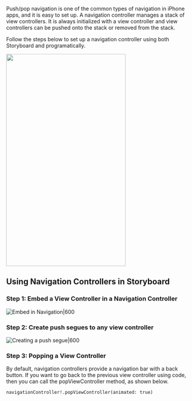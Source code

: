 Push/pop navigation is one of the common types of navigation in iPhone apps, and it is easy to set up. A navigation controller manages a stack of view controllers. It is always initialized with a view controller and view controllers can be pushed onto the stack or removed from the stack.

Follow the steps below to set up a navigation controller using both Storyboard and programatically.

<img src="http://i.imgur.com/JBrxKdh.gif" height="568" width="320" />

## Using Navigation Controllers in Storyboard

### Step 1: Embed a View Controller in a Navigation Controller

![Embed in Navigation|600](http://i.imgur.com/PTRpAFf.gif)

### Step 2: Create push segues to any view controller

![Creating a push segue|600](http://i.imgur.com/tbMhxpi.gif)

### Step 3: Popping a View Controller

By default, navigation controllers provide a navigation bar with a back button. If you want to go back to the previous view controller using code, then you can call the popViewController method, as shown below.

```
navigationController!.popViewController(animated: true)
```
